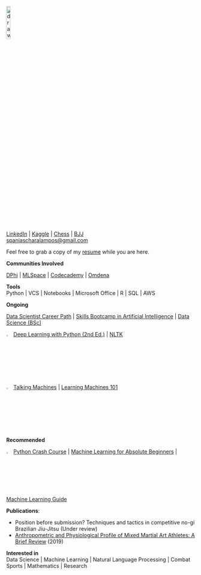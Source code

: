 <img src="https://avatars.githubusercontent.com/u/78966278?v=4" alt="drawing" width="15%"/>  

[LinkedIn](https://www.linkedin.com/in/charalamposspanias/) | [Kaggle](https://www.kaggle.com/cspanias) | [Chess](https://www.chess.com/member/spaniasch) | [BJJ](https://smoothcomp.com/en/profile/101916)  
spaniascharalampos@gmail.com  

Feel free to grab a copy of my [resume](https://drive.google.com/file/d/10_o6X0mdp6ivJW7FZl-7LnuP01U0OtPI/view?usp=sharing) while you are here.

__Communities Involved__ <br>

[DPhi](https://dphi.tech/community/) | [MLSpace](https://discord.com/invite/4RMwz64gdH) | [Codecademy](https://www.codecademy.com/) | [Omdena](https://omdena.com/)

__Tools__ <br>
Python | VCS | Notebooks | Microsoft Office | R | SQL | AWS

__Ongoing__ <br>

[Data Scientist Career Path](https://www.codecademy.com/learn/paths/data-science) | [Skills Bootcamp in Artificial Intelligence](https://instituteofcoding.org/skillsbootcamps/course/skills-bootcamp-in-artificial-intelligence/) | [Data Science (BSc)](https://www.open.ac.uk/courses/statistics/degrees/bsc-data-science-r38)


<img src="https://www.clipartmax.com/png/full/218-2188573_reading-filled-icon-reading-logo-black-png.png" alt="reading" width="3%" /> [Deep Learning with Python (2nd Ed.)](https://www.manning.com/books/deep-learning-with-python) | [NLTK](https://www.nltk.org/book/)  


<img src="https://datarespons.com/wp-content/uploads/2019/01/podcast-icon.png" alt="podcast" width="3%" /> [Talking Machines](http://www.thetalkingmachines.com/) | [Learning Machines 101](https://www.learningmachines101.com/)  

__Recommended__ <br>

<img src="https://static.vecteezy.com/system/resources/thumbnails/000/422/468/small/Multimedia__28107_29.jpg" alt="studying" width="3%"/> [Python Crash Course](https://nostarch.com/pythoncrashcourse2e) | [Machine Learning for Absolute Beginners](https://www.amazon.co.uk/Machine-Learning-Absolute-Beginners-Introduction/dp/B08RR7GC3C/ref=pd_lpo_1?pd_rd_i=B08RR7GC3C&psc=1) | [Machine Learning Guide](https://ocdevel.com/mlg)

__Publications__: <br>
- Position before submission? Techniques and tactics in competitive no-gi Brazilian Jiu-Jitsu (Under review)
- [Anthropometric and Physiological Profile of Mixed Martial Art Athletes: A Brief Review](https://www.mdpi.com/2075-4663/7/6/146) (2019)  

__Interested in__ <br>
Data Science | Machine Learning | Natural Language Processing | Combat Sports | Mathematics | Research
